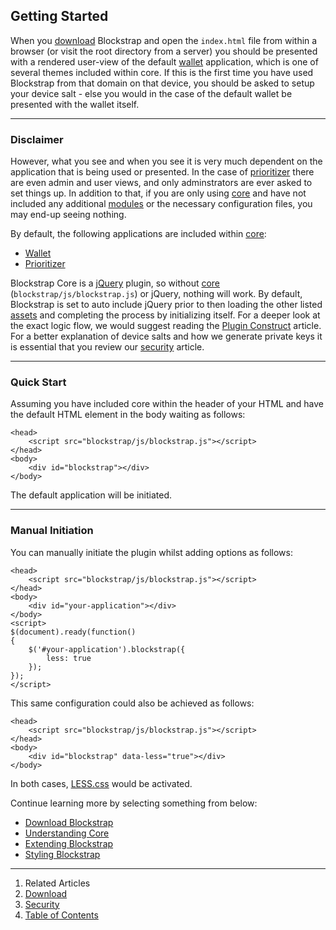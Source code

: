 ## Getting Started

When you [download](download/) Blockstrap and open the `index.html` file from within a browser (or visit the root directory from a server) you should be presented with a rendered user-view of the default [wallet](../../applications/wallet/) application, which is one of several themes included within core. If this is the first time you have used Blockstrap from that domain on that device, you should be asked to setup your device salt - else you would in the case of the default wallet be presented with the wallet itself.

--------------
### Disclaimer

However, what you see and when you see it is very much dependent on the application that is being used or presented. In the case of [prioritizer](../../applications/priortizer/) there are even admin and user views, and only adminstrators are ever asked to set things up. In addition to that, if you are only using [core](../core/) and have not included any additional [modules](../modules/) or the necessary configuration files, you may end-up seeing nothing.

By default, the following applications are included within [core](../core/):

* [Wallet](../../applications/wallet/)
* [Prioritizer](../../applications/prioritizer/)

Blockstrap Core is a [jQuery](http://jquery.com) plugin, so without [core](../core/) (`blockstrap/js/blockstrap.js`) or jQuery, nothing will work. By default, Blockstrap is set to auto include jQuery prior to then loading the other listed [assets](../assets/) and completing the process by initializing itself. For a deeper look at the exact logic flow, we would suggest reading the [Plugin Construct](../core/construct/) article. For a better explanation of device salts and how we generate private keys it is essential that you review our [security](security/) article.

---------------
### Quick Start

Assuming you have included core within the header of your HTML and have the default HTML element in the body waiting as follows:

```
<head>
    <script src="blockstrap/js/blockstrap.js"></script>
</head>
<body>
    <div id="blockstrap"></div>
</body>
```

The default application will be initiated.

---------------------
### Manual Initiation

You can manually initiate the plugin whilst adding options as follows:

```
<head>
    <script src="blockstrap/js/blockstrap.js"></script>
</head>
<body>
    <div id="your-application"></div>
</body>
<script>
$(document).ready(function()
{
    $('#your-application').blockstrap({
        less: true
    });
});
</script>
```

This same configuration could also be achieved as follows:

```
<head>
    <script src="blockstrap/js/blockstrap.js"></script>
</head>
<body>
    <div id="blockstrap" data-less="true"></div>
</body>
```

In both cases, [LESS.css](../assets/less/) would be activated.

Continue learning more by selecting something from below:

* [Download Blockstrap](download/)
* [Understanding Core](../core/)
* [Extending Blockstrap](../extending/)
* [Styling Blockstrap](../styling/)

--------------------------------------------------------------------------------

1. Related Articles
2. [Download](download/)
3. [Security](security/)
4. [Table of Contents](../../)